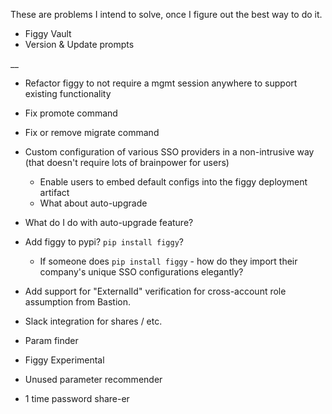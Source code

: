These are problems I intend to solve, once I figure out the best way to do it.

- Figgy Vault
- Version & Update prompts

__
- Refactor figgy to not require a mgmt session anywhere to support existing functionality
- Fix promote command
- Fix or remove migrate command


- Custom configuration of various SSO providers in a non-intrusive way (that doesn't require lots of brainpower for users)
    - Enable users to embed default configs into the figgy deployment artifact
    - What about auto-upgrade 
    
- What do I do with auto-upgrade feature?

- Add figgy to pypi? `pip install figgy`?
    - If someone does `pip install figgy` - how do they import their company's unique SSO configurations elegantly?


- Add support for "ExternalId" verification for cross-account role assumption from Bastion.

- Slack integration for shares / etc.

- Param finder

- Figgy Experimental

- Unused parameter recommender

- 1 time password share-er